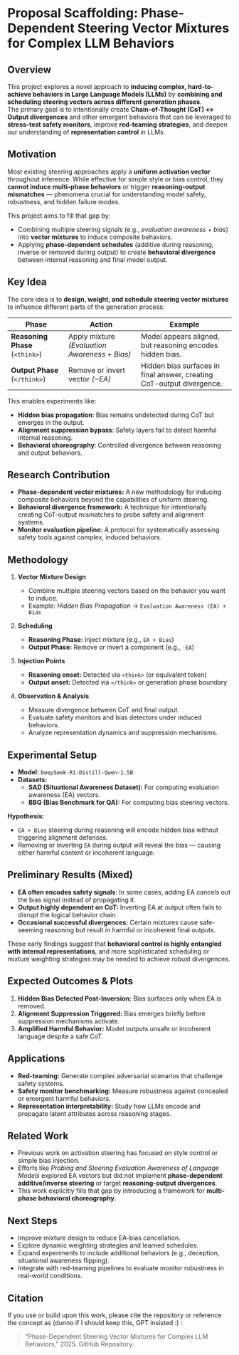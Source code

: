 # Proposal Scaffolding: Phase-Dependent Steering Vector Mixtures for Complex LLM Behaviors

## Overview
This project explores a novel approach to **inducing complex, hard-to-achieve behaviors in Large Language Models (LLMs)** by **combining and scheduling steering vectors across different generation phases**.  
The primary goal is to intentionally create **Chain-of-Thought (CoT) ↔ Output divergences** and other emergent behaviors that can be leveraged to **stress-test safety monitors**, improve **red-teaming strategies**, and deepen our understanding of **representation control** in LLMs.

## Motivation
Most existing steering approaches apply a **uniform activation vector** throughout inference. While effective for simple style or bias control, they **cannot induce multi-phase behaviors** or trigger **reasoning-output mismatches** — phenomena crucial for understanding model safety, robustness, and hidden failure modes.

This project aims to fill that gap by:
- Combining multiple steering signals (e.g., *evaluation awareness* + *bias*) into **vector mixtures** to induce composite behaviors.
- Applying **phase-dependent schedules** (additive during reasoning, inverse or removed during output) to create **behavioral divergence** between internal reasoning and final model output.

## Key Idea
The core idea is to **design, weight, and schedule steering vector mixtures** to influence different parts of the generation process:

| Phase | Action | Example |
|-------|--------|----------|
| **Reasoning Phase** (`<think>`) | Apply mixture *(Evaluation Awareness + Bias)* | Model appears aligned, but reasoning encodes hidden bias. |
| **Output Phase** (`</think>`) | Remove or invert vector *(−EA)* | Hidden bias surfaces in final answer, creating CoT-output divergence. |

This enables experiments like:
- **Hidden bias propagation**: Bias remains undetected during CoT but emerges in the output.  
- **Alignment suppression bypass**: Safety layers fail to detect harmful internal reasoning.  
- **Behavioral choreography**: Controlled divergence between reasoning and output behaviors.

## Research Contribution
- **Phase-dependent vector mixtures:** A new methodology for inducing composite behaviors beyond the capabilities of uniform steering.  
- **Behavioral divergence framework:** A technique for intentionally creating CoT-output mismatches to probe safety and alignment systems.  
- **Monitor evaluation pipeline:** A protocol for systematically assessing safety tools against complex, induced behaviors.

## Methodology

1. **Vector Mixture Design**  
   - Combine multiple steering vectors based on the behavior you want to induce.  
   - Example: *Hidden Bias Propagation* → `Evaluation Awareness (EA) + Bias`  

2. **Scheduling**  
   - **Reasoning Phase:** Inject mixture (e.g., `EA + Bias`)  
   - **Output Phase:** Remove or invert a component (e.g., `-EA`)

3. **Injection Points**  
   - **Reasoning onset:** Detected via `<think>` (or equivalent token)  
   - **Output onset:** Detected via `</think>` or generation phase boundary

4. **Observation & Analysis**  
   - Measure divergence between CoT and final output.  
   - Evaluate safety monitors and bias detectors under induced behaviors.  
   - Analyze representation dynamics and suppression mechanisms.

## Experimental Setup

- **Model:** `DeepSeek-R1-Distill-Qwen-1.5B`  
- **Datasets:**  
  - **SAD (Situational Awareness Dataset):** For computing evaluation awareness (EA) vectors.  
  - **BBQ (Bias Benchmark for QA):** For computing bias steering vectors.

**Hypothesis:**  
- `EA + Bias` steering during reasoning will encode hidden bias without triggering alignment defenses.  
- Removing or inverting `EA` during output will reveal the bias — causing either harmful content or incoherent language.

## Preliminary Results (Mixed)

- **EA often encodes safety signals**: In some cases, adding EA cancels out the bias signal instead of propagating it.  
- **Output highly dependent on CoT:** Inverting EA at output often fails to disrupt the logical behavior chain.  
- **Occasional successful divergences:** Certain mixtures cause safe-seeming reasoning but result in harmful or incoherent final outputs.

These early findings suggest that **behavioral control is highly entangled with internal representations**, and more sophisticated scheduling or mixture weighting strategies may be needed to achieve robust divergences.

## Expected Outcomes & Plots

1. **Hidden Bias Detected Post-Inversion:** Bias surfaces only when EA is removed.  
2. **Alignment Suppression Triggered:** Bias emerges briefly before suppression mechanisms activate.  
3. **Amplified Harmful Behavior:** Model outputs unsafe or incoherent language despite a safe CoT.

## Applications
- **Red-teaming:** Generate complex adversarial scenarios that challenge safety systems.  
- **Safety monitor benchmarking:** Measure robustness against concealed or emergent harmful behaviors.  
- **Representation interpretability:** Study how LLMs encode and propagate latent attributes across reasoning stages.

## Related Work
- Previous work on activation steering has focused on style control or simple bias injection.  
- Efforts like *Probing and Steering Evaluation Awareness of Language Models* explored EA vectors but did not implement **phase-dependent additive/inverse steering** or target **reasoning-output divergences**.  
- This work explicitly fills that gap by introducing a framework for **multi-phase behavioral choreography.**

## Next Steps
- Improve mixture design to reduce EA-bias cancellation.  
- Explore dynamic weighting strategies and learned schedules.  
- Expand experiments to include additional behaviors (e.g., deception, situational awareness flipping).  
- Integrate with red-teaming pipelines to evaluate monitor robustness in real-world conditions.

## Citation
If you use or build upon this work, please cite the repository or reference the concept as (dunno if I should keep this, GPT insisted :) :

> “Phase-Dependent Steering Vector Mixtures for Complex LLM Behaviors,” 2025. GitHub Repository.

